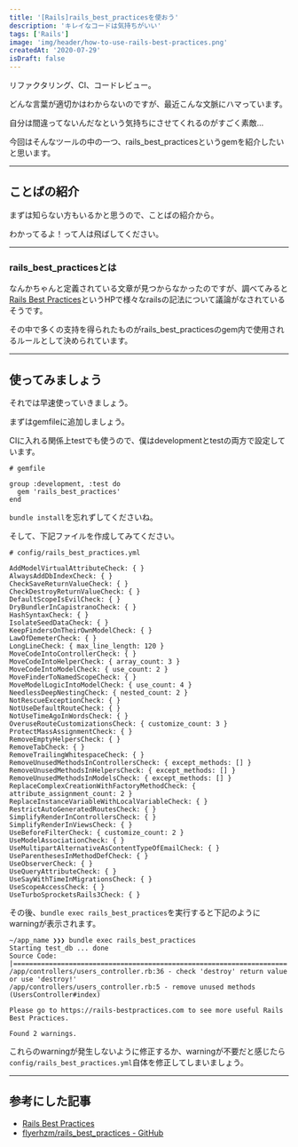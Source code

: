 ```yaml
---
title: '[Rails]rails_best_practicesを使おう'
description: 'キレイなコードは気持ちがいい'
tags: ['Rails']
image: 'img/header/how-to-use-rails-best-practices.png'
createdAt: '2020-07-29'
isDraft: false
---
```


リファクタリング、CI、コードレビュー。

どんな言葉が適切かはわからないのですが、最近こんな文脈にハマっています。

自分は間違ってないんだなという気持ちにさせてくれるのがすごく素敵…

今回はそんなツールの中の一つ、rails_best_practicesというgemを紹介したいと思います。

-------

<!--more-->

## ことばの紹介

まずは知らない方もいるかと思うので、ことばの紹介から。

わかってるよ！って人は飛ばしてください。

-------

### rails_best_practicesとは

なんかちゃんと定義されている文章が見つからなかったのですが、調べてみると[Rails Best Practices](https://rails-bestpractices.com/)というHPで様々なrailsの記法について議論がなされているそうです。

その中で多くの支持を得られたものがrails_best_practicesのgem内で使用されるルールとして決められています。

-------

## 使ってみましょう

それでは早速使っていきましょう。

まずはgemfileに追加しましょう。

CIに入れる関係上testでも使うので、僕はdevelopmentとtestの両方で設定しています。

```
# gemfile

group :development, :test do
  gem 'rails_best_practices'
end

```

`bundle install`を忘れずしてくださいね。

そして、下記ファイルを作成してみてください。

```
# config/rails_best_practices.yml

AddModelVirtualAttributeCheck: { }
AlwaysAddDbIndexCheck: { }
CheckSaveReturnValueCheck: { }
CheckDestroyReturnValueCheck: { }
DefaultScopeIsEvilCheck: { }
DryBundlerInCapistranoCheck: { }
HashSyntaxCheck: { }
IsolateSeedDataCheck: { }
KeepFindersOnTheirOwnModelCheck: { }
LawOfDemeterCheck: { }
LongLineCheck: { max_line_length: 120 }
MoveCodeIntoControllerCheck: { }
MoveCodeIntoHelperCheck: { array_count: 3 }
MoveCodeIntoModelCheck: { use_count: 2 }
MoveFinderToNamedScopeCheck: { }
MoveModelLogicIntoModelCheck: { use_count: 4 }
NeedlessDeepNestingCheck: { nested_count: 2 }
NotRescueExceptionCheck: { }
NotUseDefaultRouteCheck: { }
NotUseTimeAgoInWordsCheck: { }
OveruseRouteCustomizationsCheck: { customize_count: 3 }
ProtectMassAssignmentCheck: { }
RemoveEmptyHelpersCheck: { }
RemoveTabCheck: { }
RemoveTrailingWhitespaceCheck: { }
RemoveUnusedMethodsInControllersCheck: { except_methods: [] }
RemoveUnusedMethodsInHelpersCheck: { except_methods: [] }
RemoveUnusedMethodsInModelsCheck: { except_methods: [] }
ReplaceComplexCreationWithFactoryMethodCheck: { attribute_assignment_count: 2 }
ReplaceInstanceVariableWithLocalVariableCheck: { }
RestrictAutoGeneratedRoutesCheck: { }
SimplifyRenderInControllersCheck: { }
SimplifyRenderInViewsCheck: { }
UseBeforeFilterCheck: { customize_count: 2 }
UseModelAssociationCheck: { }
UseMultipartAlternativeAsContentTypeOfEmailCheck: { }
UseParenthesesInMethodDefCheck: { }
UseObserverCheck: { }
UseQueryAttributeCheck: { }
UseSayWithTimeInMigrationsCheck: { }
UseScopeAccessCheck: { }
UseTurboSprocketsRails3Check: { }

```

その後、`bundle exec rails_best_practices`を実行すると下記のようにwarningが表示されます。

```
~/app_name ❯❯❯ bundle exec rails_best_practices
Starting test_db ... done
Source Code: |=====================================================================|
/app/controllers/users_controller.rb:36 - check 'destroy' return value or use 'destroy!'
/app/controllers/users_controller.rb:5 - remove unused methods (UsersController#index)

Please go to https://rails-bestpractices.com to see more useful Rails Best Practices.

Found 2 warnings.

```

これらのwarningが発生しないように修正するか、warningが不要だと感じたら`config/rails_best_practices.yml`自体を修正してしまいましょう。

-------

## 参考にした記事

- [Rails Best Practices](https://rails-bestpractices.com/)
- [flyerhzm/rails_best_practices - GitHub](https://github.com/flyerhzm/rails_best_practices)
